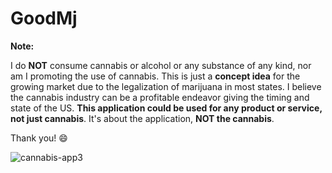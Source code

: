 # GoodMj

**Note:**

I do **NOT** consume cannabis or alcohol or any substance of any kind, nor am I promoting the use of cannabis. This is just a **concept idea** for the growing market due to the legalization of marijuana in most states. I believe the cannabis industry can be a profitable endeavor giving the timing and state of the US. **This application could be used for any product or service, not just cannabis**. It's about the application, **NOT the cannabis**.

Thank you! 😄

![cannabis-app3](https://github.com/user-attachments/assets/d3cde880-90fd-4d11-ac1b-9d3c64cff556)
